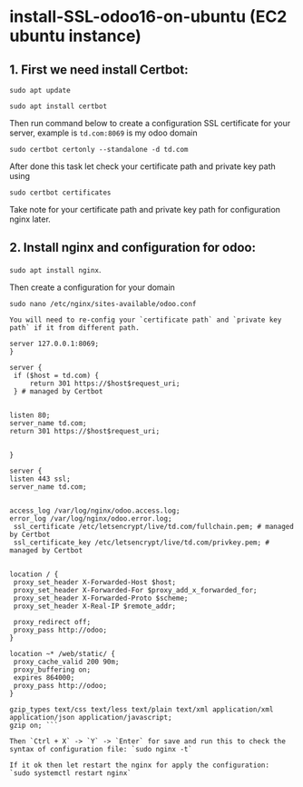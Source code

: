 # install-SSL-odoo16-on-ubuntu (EC2 ubuntu instance)

## 1. First we need install Certbot:
  `sudo apt update`
  
  `sudo apt install certbot`
  
  Then run command below to create a configuration SSL certificate for your server, example is `td.com:8069` is my odoo domain 

  `sudo certbot certonly --standalone -d td.com`

  After done this task let check your certificate path and private key path using
  
  `sudo certbot certificates`
  
  Take note for your certificate path and private key path for configuration nginx later.
  
## 2. Install nginx and configuration for odoo:
   `sudo apt install nginx`.
   
   Then create a configuration for your domain
   
   
   `sudo nano /etc/nginx/sites-available/odoo.conf`
   
    You will need to re-config your `certificate path` and `private key path` if it from different path.

   ```upstream odoo {
server 127.0.0.1:8069;
}

server {
    if ($host = td.com) {
        return 301 https://$host$request_uri;
    } # managed by Certbot


listen 80;
server_name td.com;
return 301 https://$host$request_uri;


}

server {
listen 443 ssl;
server_name td.com;


access_log /var/log/nginx/odoo.access.log;
error_log /var/log/nginx/odoo.error.log;
    ssl_certificate /etc/letsencrypt/live/td.com/fullchain.pem; # managed by Certbot
    ssl_certificate_key /etc/letsencrypt/live/td.com/privkey.pem; # managed by Certbot


location / {
    proxy_set_header X-Forwarded-Host $host;
    proxy_set_header X-Forwarded-For $proxy_add_x_forwarded_for;
    proxy_set_header X-Forwarded-Proto $scheme;
    proxy_set_header X-Real-IP $remote_addr;

    proxy_redirect off;
    proxy_pass http://odoo;
}

location ~* /web/static/ {
    proxy_cache_valid 200 90m;
    proxy_buffering on;
    expires 864000;
    proxy_pass http://odoo;
}

gzip_types text/css text/less text/plain text/xml application/xml application/json application/javascript;
gzip on; ```

Then `Ctrl + X` -> `Y` -> `Enter` for save and run this to check the syntax of configuration file: `sudo nginx -t`

If it ok then let restart the nginx for apply the configuration:
`sudo systemctl restart nginx`

